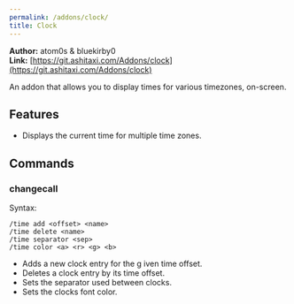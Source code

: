 ```yaml
---
permalink: /addons/clock/
title: Clock
---
```


**Author:** atom0s & bluekirby0<br/>
**Link:** [https://git.ashitaxi.com/Addons/clock](https://git.ashitaxi.com/Addons/clock)

An addon that allows you to display times  for various timezones, on-screen.

## Features

  * Displays the current time for multiple time zones.

## Commands

### changecall
Syntax:
```
/time add <offset> <name>
/time delete <name>
/time separator <sep>
/time color <a> <r> <g> <b>
```
  * Adds a new clock entry for the g iven time offset.
  * Deletes a clock entry by its time offset.
  * Sets the separator used between clocks.
  * Sets the clocks font color.